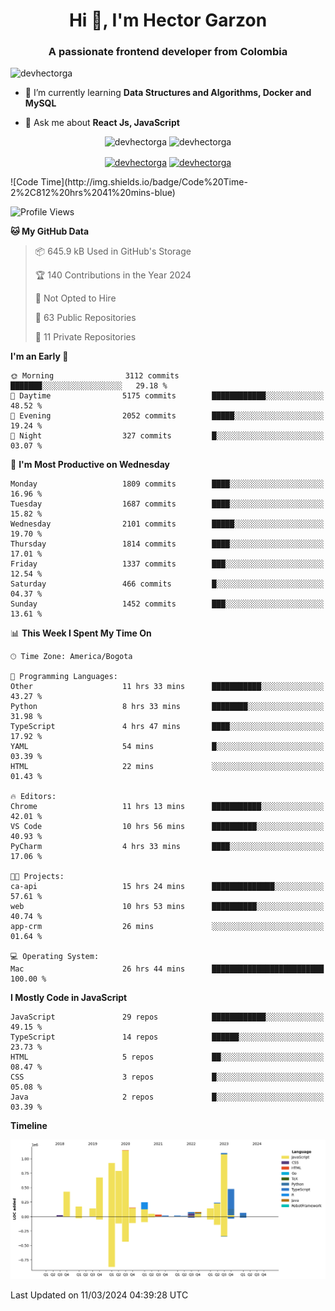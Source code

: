 <h1 align="center">Hi 👋, I'm Hector Garzon</h1>
<h3 align="center">A passionate frontend developer from Colombia</h3>

<p align="left"> <img src="https://komarev.com/ghpvc/?username=devhectorga" alt="devhectorga" /> </p>

- 🌱 I’m currently learning **Data Structures and Algorithms, Docker and MySQL**

- 💬 Ask me about **React Js, JavaScript**

<p align="center"> <img src="https://github-readme-stats.vercel.app/api?username=devhectorga&count_private=true&show_icons=true" alt="devhectorga" /> <img src="https://github-readme-stats.vercel.app/api/top-langs/?username=devhectorga&layout=compact" alt="devhectorga" /></p>

<p align="center">
<a href="https://twitter.com/devhectorga" target="blank"><img align="center" src="https://cdn.jsdelivr.net/npm/simple-icons@3.0.1/icons/twitter.svg" alt="devhectorga" height="20" width="20" /></a>
<a href="https://linkedin.com/in/devhectorga" target="blank"><img align="center" src="https://cdn.jsdelivr.net/npm/simple-icons@3.0.1/icons/linkedin.svg" alt="devhectorga" height="20" width="20" /></a>
</p>
<!--START_SECTION:waka-->
![Code Time](http://img.shields.io/badge/Code%20Time-2%2C812%20hrs%2041%20mins-blue)

![Profile Views](http://img.shields.io/badge/Profile%20Views-0-blue)

**🐱 My GitHub Data** 

> 📦 645.9 kB Used in GitHub's Storage 
 > 
> 🏆 140 Contributions in the Year 2024
 > 
> 🚫 Not Opted to Hire
 > 
> 📜 63 Public Repositories 
 > 
> 🔑 11 Private Repositories 
 > 
**I'm an Early 🐤** 

```text
🌞 Morning                3112 commits        ███████░░░░░░░░░░░░░░░░░░   29.18 % 
🌆 Daytime                5175 commits        ████████████░░░░░░░░░░░░░   48.52 % 
🌃 Evening                2052 commits        █████░░░░░░░░░░░░░░░░░░░░   19.24 % 
🌙 Night                  327 commits         █░░░░░░░░░░░░░░░░░░░░░░░░   03.07 % 
```
📅 **I'm Most Productive on Wednesday** 

```text
Monday                   1809 commits        ████░░░░░░░░░░░░░░░░░░░░░   16.96 % 
Tuesday                  1687 commits        ████░░░░░░░░░░░░░░░░░░░░░   15.82 % 
Wednesday                2101 commits        █████░░░░░░░░░░░░░░░░░░░░   19.70 % 
Thursday                 1814 commits        ████░░░░░░░░░░░░░░░░░░░░░   17.01 % 
Friday                   1337 commits        ███░░░░░░░░░░░░░░░░░░░░░░   12.54 % 
Saturday                 466 commits         █░░░░░░░░░░░░░░░░░░░░░░░░   04.37 % 
Sunday                   1452 commits        ███░░░░░░░░░░░░░░░░░░░░░░   13.61 % 
```


📊 **This Week I Spent My Time On** 

```text
🕑︎ Time Zone: America/Bogota

💬 Programming Languages: 
Other                    11 hrs 33 mins      ███████████░░░░░░░░░░░░░░   43.27 % 
Python                   8 hrs 33 mins       ████████░░░░░░░░░░░░░░░░░   31.98 % 
TypeScript               4 hrs 47 mins       ████░░░░░░░░░░░░░░░░░░░░░   17.92 % 
YAML                     54 mins             █░░░░░░░░░░░░░░░░░░░░░░░░   03.39 % 
HTML                     22 mins             ░░░░░░░░░░░░░░░░░░░░░░░░░   01.43 % 

🔥 Editors: 
Chrome                   11 hrs 13 mins      ███████████░░░░░░░░░░░░░░   42.01 % 
VS Code                  10 hrs 56 mins      ██████████░░░░░░░░░░░░░░░   40.93 % 
PyCharm                  4 hrs 33 mins       ████░░░░░░░░░░░░░░░░░░░░░   17.06 % 

🐱‍💻 Projects: 
ca-api                   15 hrs 24 mins      ██████████████░░░░░░░░░░░   57.61 % 
web                      10 hrs 53 mins      ██████████░░░░░░░░░░░░░░░   40.74 % 
app-crm                  26 mins             ░░░░░░░░░░░░░░░░░░░░░░░░░   01.64 % 

💻 Operating System: 
Mac                      26 hrs 44 mins      █████████████████████████   100.00 % 
```

**I Mostly Code in JavaScript** 

```text
JavaScript               29 repos            ████████████░░░░░░░░░░░░░   49.15 % 
TypeScript               14 repos            ██████░░░░░░░░░░░░░░░░░░░   23.73 % 
HTML                     5 repos             ██░░░░░░░░░░░░░░░░░░░░░░░   08.47 % 
CSS                      3 repos             █░░░░░░░░░░░░░░░░░░░░░░░░   05.08 % 
Java                     2 repos             █░░░░░░░░░░░░░░░░░░░░░░░░   03.39 % 
```



**Timeline**

![Lines of Code chart](https://raw.githubusercontent.com/devHectorGa/devHectorGa/master/assets/bar_graph.png)


 Last Updated on 11/03/2024 04:39:28 UTC
<!--END_SECTION:waka-->
